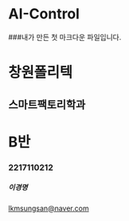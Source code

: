 # AI-Control

###내가 만든 첫 마크다운 파일입니다.

# 창원폴리텍


스마트팩토리학과
-------------
# B반
### 2217110212
##### 이경명
lkmsungsan@naver.com
